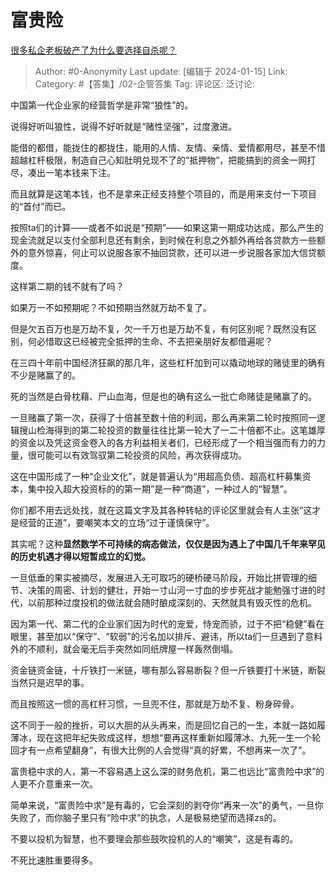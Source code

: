 # 富贵险
[很多私企老板破产了为什么要选择自杀呢？](https://www.zhihu.com/question/35458401/answer/3362587282)

> Author: #0-Anonymity
> Last update: [编辑于 2024-01-15]
> Link:
> Category: #【答集】/02-企管答集
> Tag:
> 评论区:
> 泛讨论:

中国第一代企业家的经营哲学是非常“狼性”的。

说得好听叫狼性，说得不好听就是“赌性坚强”，过度激进。

能借的都借，能拢住的都拢住，能用的人情、友情、亲情、爱情都用尽，甚至不惜超越杠杆极限，制造自己心知肚明兑现不了的“抵押物”，把能搞到的资金一网打尽，凑出一笔本钱来下注。

而且就算是这笔本钱，也不是拿来正经支持整个项目的，而是用来支付一下项目的“首付”而已。

按照ta们的计算——或者不如说是“预期”——如果这第一期成功达成，那么产生的现金流就足以支付全部利息还有剩余，到时候在利息之外额外再给各贷款方一些额外的意外惊喜，何止可以说服各家不抽回贷款，还可以进一步说服各家加大信贷额度。

这样第二期的钱不就有了吗？

如果万一不如预期呢？不如预期当然就万劫不复了。

但是欠五百万也是万劫不复，欠一千万也是万劫不复，有何区别呢？既然没有区别，何必惜取这已经被完全抵押的生命、不去把亲朋好友都借遍呢？

在三四十年前中国经济狂飙的那几年，这些杠杆加到可以撬动地球的赌徒里的确有不少是赌赢了的。

死的当然是白骨枕藉、尸山血海，但是也的确有这么一批亡命赌徒是赌赢了的。

一旦赌赢了第一次，获得了十倍甚至数十倍的利润，那么再来第二轮时按照同一逻辑搜山检海得到的第二轮投资的数量往往比第一轮大了一二十倍都不止。这笔雄厚的资金以及凭这资金卷入的各方利益相关者们，已经形成了一个相当强而有力的力量，很可能可以有效驾驭第二轮投资的风险，再次获得成功。

这在中国形成了一种“企业文化”，就是普遍认为“用超高负债、超高杠杆募集资本，集中投入超大投资标的的第一期”是一种“商道”，一种过人的“智慧”。

你们都不用去远处找，就在这篇文字及其各种转帖的评论区里就会有人主张“这才是经营的正道”，要嘲笑本文的立场“过于谨慎保守”。

其实呢？这种**显然数学不可持续的病态做法，仅仅是因为遇上了中国几千年来罕见的历史机遇才得以短暂成立的幻觉。**

一旦低垂的果实被摘尽，发展进入无可取巧的硬桥硬马阶段，开始比拼管理的细节、决策的周密、计划的健壮，开始一寸山河一寸血的步步死战才能勉强寸进的时代，以前那种过度投机的做法就会随时酿成深刻的、天然就具有毁灭性的危机。

因为第一代、第二代的企业家们因为时代的宠爱，恃宠而骄，过于不把“稳健”看在眼里，甚至加以“保守”、“软弱”的污名加以排斥、避讳，所以ta们一旦遇到了意料外的不顺利，就会毫无后手突然如同纸牌屋一样轰然倒塌。

资金链资金链，十斤铁打一米链，哪有那么容易断裂？但一斤铁要打十米链，断裂当然只是迟早的事。

而且按照这一惯的高杠杆习惯，一旦兜不住，那就是万劫不复、粉身碎骨。

这不同于一般的挫折，可以大胆的从头再来，而是回忆自己的一生，本就一路如履薄冰，现在这把年纪失败成这样，想想“要再这样重新如履薄冰、九死一生一个轮回才有一点希望翻身”，有很大比例的人会觉得“真的好累，不想再来一次了”。

富贵稳中求的人，第一不容易遇上这么深的财务危机，第二也远比“富贵险中求”的人更不介意重来一次。

简单来说，“富贵险中求”是有毒的，它会深刻的剥夺你“再来一次”的勇气，一旦你失败了，而你脑子里只有“险中求”的执念，人是极易绝望而选择zs的。

不要以投机为智慧，也不要理会那些鼓吹投机的人的“嘲笑”，这是有毒的。

不死比速胜重要得多。
